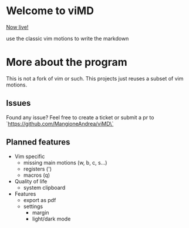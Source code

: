 # Welcome to viMD

[Now live!](https://vimd-307f5.web.app/)

use the classic vim motions to write the markdown

# More about the program

This is not a fork of vim or such. This projects just reuses a subset of vim motions.

## Issues

Found any issue? Feel free to create a ticket or submit a pr to \`https://github.com/MangioneAndrea/viMD\`

## Planned features

- Vim specific
	- missing main motions (w, b, c, s...)
	- registers (')
	- macros (q)
- Quality of life
	- system clipboard
- Features
	- export as pdf
	- settings
		- margin
		- light/dark mode


